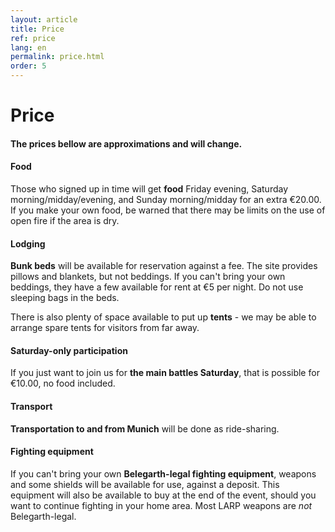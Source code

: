```yaml
---
layout: article
title: Price
ref: price
lang: en
permalink: price.html
order: 5
---
```


# Price

#### The prices bellow are approximations and will change.

#### Food

Those who signed up in time will get **food** Friday evening, Saturday
morning/midday/evening, and Sunday morning/midday for an extra
€20.00. If you make your own food, be warned that there may be
limits on the use of open fire if the area is dry.

#### Lodging

**Bunk beds** will be available for reservation against a fee. The site provides pillows and blankets, but not beddings. If you can't bring your own beddings, they have a few available for rent at €5 per night. Do not use sleeping bags in the beds.

There is also plenty of space available to put up **tents** - we may be able to arrange spare tents for visitors from far away.

#### Saturday-only participation
If you just want to join us for **the main battles Saturday**, that is possible for €10.00, no food included.

#### Transport
**Transportation to and from Munich** will be done as ride-sharing.

#### Fighting equipment
If you can't bring your own **Belegarth-legal fighting equipment**, weapons and
some shields will be available for use, against a deposit. This
equipment will also be available to buy at the end of the event,
should you want to continue fighting in your home area. Most LARP
weapons are *not* Belegarth-legal.
